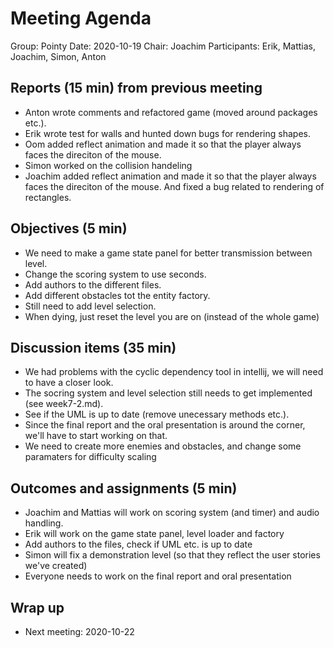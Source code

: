# Meeting Agenda

Group: Pointy
Date:  2020-10-19
Chair: Joachim
Participants: Erik, Mattias, Joachim, Simon, Anton

## Reports (15 min) from previous meeting

- Anton wrote comments and refactored game (moved around packages etc.). 
- Erik wrote test for walls and hunted down bugs for rendering shapes. 
- Oom added reflect animation and made it so that the player always faces the direciton of the mouse. 
- Simon worked on the collision handeling 
- Joachim added reflect animation and made it so that the player always faces the direciton of the mouse. And fixed a bug related to rendering of rectangles. 

## Objectives (5 min) 

- We need to make a game state panel for better transmission between level. 
- Change the scoring system to use seconds. 
- Add authors to the different files. 
- Add different obstacles tot the entity factory. 
- Still need to add level selection. 
- When dying, just reset the level you are on (instead of the whole game)

## Discussion items (35 min)

- We had problems with the cyclic dependency tool in intellij, we will need to have a closer look. 
- The socring system and level selection still needs to get implemented (see week7-2.md). 
- See if the UML is up to date (remove unecessary methods etc.).
- Since the final report and the oral presentation is around the corner, we'll have to start working on that. 
- We need to create more enemies and obstacles, and change some paramaters for difficulty scaling 

## Outcomes and assignments (5 min)

- Joachim and Mattias will work on scoring system (and timer) and audio handling. 
- Erik will work on the game state panel, level loader and factory 
- Add authors to the files, check if UML etc. is up to date
- Simon will fix a demonstration level (so that they reflect the user stories we've created)
- Everyone needs to work on the final report and oral presentation 

## Wrap up

- Next meeting: 2020-10-22
